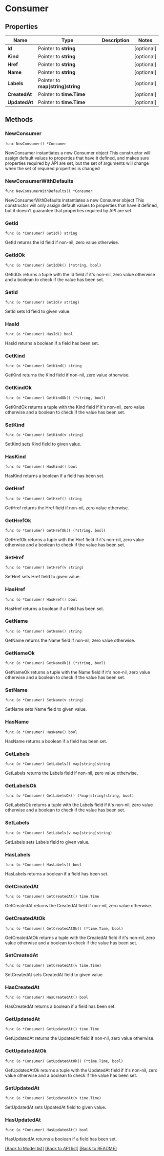 # Consumer

## Properties

Name | Type | Description | Notes
------------ | ------------- | ------------- | -------------
**Id** | Pointer to **string** |  | [optional] 
**Kind** | Pointer to **string** |  | [optional] 
**Href** | Pointer to **string** |  | [optional] 
**Name** | Pointer to **string** |  | [optional] 
**Labels** | Pointer to **map[string]string** |  | [optional] 
**CreatedAt** | Pointer to **time.Time** |  | [optional] 
**UpdatedAt** | Pointer to **time.Time** |  | [optional] 

## Methods

### NewConsumer

`func NewConsumer() *Consumer`

NewConsumer instantiates a new Consumer object
This constructor will assign default values to properties that have it defined,
and makes sure properties required by API are set, but the set of arguments
will change when the set of required properties is changed

### NewConsumerWithDefaults

`func NewConsumerWithDefaults() *Consumer`

NewConsumerWithDefaults instantiates a new Consumer object
This constructor will only assign default values to properties that have it defined,
but it doesn't guarantee that properties required by API are set

### GetId

`func (o *Consumer) GetId() string`

GetId returns the Id field if non-nil, zero value otherwise.

### GetIdOk

`func (o *Consumer) GetIdOk() (*string, bool)`

GetIdOk returns a tuple with the Id field if it's non-nil, zero value otherwise
and a boolean to check if the value has been set.

### SetId

`func (o *Consumer) SetId(v string)`

SetId sets Id field to given value.

### HasId

`func (o *Consumer) HasId() bool`

HasId returns a boolean if a field has been set.

### GetKind

`func (o *Consumer) GetKind() string`

GetKind returns the Kind field if non-nil, zero value otherwise.

### GetKindOk

`func (o *Consumer) GetKindOk() (*string, bool)`

GetKindOk returns a tuple with the Kind field if it's non-nil, zero value otherwise
and a boolean to check if the value has been set.

### SetKind

`func (o *Consumer) SetKind(v string)`

SetKind sets Kind field to given value.

### HasKind

`func (o *Consumer) HasKind() bool`

HasKind returns a boolean if a field has been set.

### GetHref

`func (o *Consumer) GetHref() string`

GetHref returns the Href field if non-nil, zero value otherwise.

### GetHrefOk

`func (o *Consumer) GetHrefOk() (*string, bool)`

GetHrefOk returns a tuple with the Href field if it's non-nil, zero value otherwise
and a boolean to check if the value has been set.

### SetHref

`func (o *Consumer) SetHref(v string)`

SetHref sets Href field to given value.

### HasHref

`func (o *Consumer) HasHref() bool`

HasHref returns a boolean if a field has been set.

### GetName

`func (o *Consumer) GetName() string`

GetName returns the Name field if non-nil, zero value otherwise.

### GetNameOk

`func (o *Consumer) GetNameOk() (*string, bool)`

GetNameOk returns a tuple with the Name field if it's non-nil, zero value otherwise
and a boolean to check if the value has been set.

### SetName

`func (o *Consumer) SetName(v string)`

SetName sets Name field to given value.

### HasName

`func (o *Consumer) HasName() bool`

HasName returns a boolean if a field has been set.

### GetLabels

`func (o *Consumer) GetLabels() map[string]string`

GetLabels returns the Labels field if non-nil, zero value otherwise.

### GetLabelsOk

`func (o *Consumer) GetLabelsOk() (*map[string]string, bool)`

GetLabelsOk returns a tuple with the Labels field if it's non-nil, zero value otherwise
and a boolean to check if the value has been set.

### SetLabels

`func (o *Consumer) SetLabels(v map[string]string)`

SetLabels sets Labels field to given value.

### HasLabels

`func (o *Consumer) HasLabels() bool`

HasLabels returns a boolean if a field has been set.

### GetCreatedAt

`func (o *Consumer) GetCreatedAt() time.Time`

GetCreatedAt returns the CreatedAt field if non-nil, zero value otherwise.

### GetCreatedAtOk

`func (o *Consumer) GetCreatedAtOk() (*time.Time, bool)`

GetCreatedAtOk returns a tuple with the CreatedAt field if it's non-nil, zero value otherwise
and a boolean to check if the value has been set.

### SetCreatedAt

`func (o *Consumer) SetCreatedAt(v time.Time)`

SetCreatedAt sets CreatedAt field to given value.

### HasCreatedAt

`func (o *Consumer) HasCreatedAt() bool`

HasCreatedAt returns a boolean if a field has been set.

### GetUpdatedAt

`func (o *Consumer) GetUpdatedAt() time.Time`

GetUpdatedAt returns the UpdatedAt field if non-nil, zero value otherwise.

### GetUpdatedAtOk

`func (o *Consumer) GetUpdatedAtOk() (*time.Time, bool)`

GetUpdatedAtOk returns a tuple with the UpdatedAt field if it's non-nil, zero value otherwise
and a boolean to check if the value has been set.

### SetUpdatedAt

`func (o *Consumer) SetUpdatedAt(v time.Time)`

SetUpdatedAt sets UpdatedAt field to given value.

### HasUpdatedAt

`func (o *Consumer) HasUpdatedAt() bool`

HasUpdatedAt returns a boolean if a field has been set.


[[Back to Model list]](../README.md#documentation-for-models) [[Back to API list]](../README.md#documentation-for-api-endpoints) [[Back to README]](../README.md)



